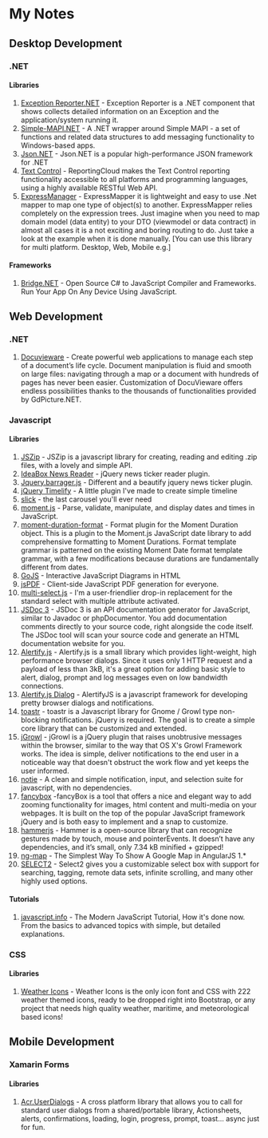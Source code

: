 # My Notes
## Desktop Development
### .NET
#### Libraries
1. [Exception Reporter.NET](https://github.com/PandaWood/ExceptionReporter.NET) - Exception Reporter is a .NET component that shows collects detailed information on an Exception and the application/system running it.
2. [Simple-MAPI.NET](https://github.com/PandaWood/Simple-MAPI.NET) - A .NET wrapper around Simple MAPI - a set of functions and related data structures to add messaging functionality to Windows-based apps.
3. [Json.NET](https://www.newtonsoft.com) - Json.NET is a popular high-performance JSON framework for .NET
4. [Text Control](https://www.textcontrol.com/) - ReportingCloud makes the Text Control reporting functionality accessible to all platforms and programming languages, using a highly available RESTful Web API.
5. [ExpressManager](http://www.expressmapper.org/) - ExpressMapper it is lightweight and easy to use .Net mapper to map one type of object(s) to another. ExpressMapper relies completely on the expression trees. Just imagine when you need to map domain model (data entity) to your DTO (viewmodel or data contract) in almost all cases it is a not exciting and boring routing to do. Just take a look at the example when it is done manually. [You can use this library for multi platform. Desktop, Web, Mobile e.g.]
#### Frameworks
1. [Bridge.NET](http://bridge.net/) - Open Source C# to JavaScript Compiler and Frameworks. Run Your App On Any Device Using JavaScript.

## Web Development
### .NET
1. [Docuvieware](http://www.docuvieware.com/) - Create powerful web applications to manage each step of a document’s life cycle. Document manipulation is fluid and smooth on large files: navigating through a map or a document with hundreds of pages has never been easier. Customization of DocuVieware offers endless possibilities thanks to the thousands of functionalities provided by GdPicture.NET.
### Javascript
#### Libraries
1. [JSZip](https://stuk.github.io/jszip/) - JSZip is a javascript library for creating, reading and editing .zip files, with a lovely and simple API.
2. [IdeaBox News Reader](http://tevratgundogdu.com/works/newsticker/index.html) - jQuery news ticker reader plugin.
3. [Jquery.barrager.js](http://yaseng.org/jquery.barrager.js/) - Different and a beautify jquery news ticker plugin.
4. [jQuery Timelify](https://github.com/Liinkiing/jquery-timelify) - A little plugin I've made to create simple timeline
5. [slick](http://kenwheeler.github.io/slick/) - the last carousel you'll ever need
6. [moment.js](https://momentjs.com/) - Parse, validate, manipulate, and display dates and times in JavaScript.
7. [moment-duration-format](https://github.com/jsmreese/moment-duration-format) - Format plugin for the Moment Duration object. This is a plugin to the Moment.js JavaScript date library to add comprehensive formatting to Moment Durations. Format template grammar is patterned on the existing Moment Date format template grammar, with a few modifications because durations are fundamentally different from dates.
8. [GoJS](https://gojs.net/) - Interactive JavaScript Diagrams in HTML
9. [jsPDF](https://github.com/MrRio/jsPDF) - Client-side JavaScript PDF generation for everyone.
10. [multi-select.js](https://github.com/lou/multi-select/) - I'm a user-friendlier drop-in replacement for the standard select with multiple attribute activated.
11. [JSDoc 3](http://usejsdoc.org) - JSDoc 3 is an API documentation generator for JavaScript, similar to Javadoc or phpDocumentor. You add documentation comments directly to your source code, right alongside the code itself. The JSDoc tool will scan your source code and generate an HTML documentation website for you.
12. [Alertify.js](https://alertifyjs.org) - Alertify.js is a small library which provides light-weight, high performance browser dialogs. Since it uses only 1 HTTP request and a payload of less than 3kB, it's a great option for adding basic style to alert, dialog, prompt and log messages even on low bandwidth connections.
13. [Alertify.js Dialog](http://alertifyjs.com/) - AlertifyJS is a javascript framework for developing pretty browser dialogs and notifications.
14. [toastr](https://github.com/CodeSeven/toastr) - toastr is a Javascript library for Gnome / Growl type non-blocking notifications. jQuery is required. The goal is to create a simple core library that can be customized and extended.
15. [jGrowl](https://github.com/stanlemon/jGrowl) - jGrowl is a jQuery plugin that raises unobtrusive messages within the browser, similar to the way that OS X's Growl Framework works. The idea is simple, deliver notifications to the end user in a noticeable way that doesn't obstruct the work flow and yet keeps the user informed.
16. [notie](https://jaredreich.com/notie) - A clean and simple notification, input, and selection suite for javascript, with no dependencies.
17. [fancybox](http://fancyapps.com/fancybox/) -fancyBox is a tool that offers a nice and elegant way to add zooming functionality for images, html content and multi-media on your webpages. It is built on the top of the popular JavaScript framework jQuery and is both easy to implement and a snap to customize.
18. [hammerjs](http://hammerjs.github.io/) - Hammer is a open-source library that can recognize gestures made by touch, mouse and pointerEvents. It doesn’t have any dependencies, and it’s small, only 7.34 kB minified + gzipped!
19. [ng-map](https://ngmap.github.io/) - The Simplest Way To Show A Google Map in AngularJS 1.*
20. [SELECT2](https://select2.org/) - Select2 gives you a customizable select box with support for searching, tagging, remote data sets, infinite scrolling, and many other highly used options.
#### Tutorials
1. [javascript.info](https://javascript.info/) - The Modern JavaScript Tutorial, How it's done now. From the basics to advanced topics with simple, but detailed explanations.
### CSS
#### Libraries
1. [Weather Icons](http://erikflowers.github.io/weather-icons/) - Weather Icons is the only icon font and CSS with 222 weather themed icons, ready to be dropped right into Bootstrap, or any project that needs high quality weather, maritime, and meteorological based icons!
## Mobile Development
### Xamarin Forms
#### Libraries
1. [Acr.UserDialogs](https://github.com/aritchie/userdialogs) - A cross platform library that allows you to call for standard user dialogs from a shared/portable library, Actionsheets, alerts, confirmations, loading, login, progress, prompt, toast... async just for fun.
